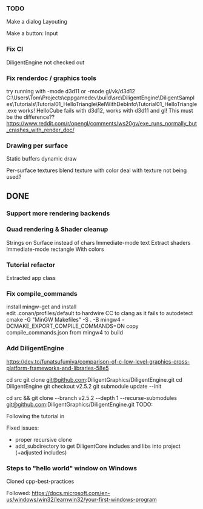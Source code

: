 
### TODO


Make a dialog
Layouting



Make a button:
Input


### Fix CI

DiligentEngine not checked out



### Fix renderdoc / graphics tools

try running with -mode d3d11 or -mode gl/vk/d3d12
C:\Users\Tom\Projects\cppgamedev\build\src\DiligentEngine\DiligentSamples\Tutorials\Tutorial01_HelloTriangle\RelWithDebInfo\Tutorial01_HelloTriangle.exe
works!
HelloCube fails with d3d12, works with d3d11 and gl! This must be the difference??
https://www.reddit.com/r/opengl/comments/ws20gv/exe_runs_normally_but_crashes_with_render_doc/



### Drawing per surface


Static buffers 
dynamic draw 


Per-surface textures
blend texture with color
deal with texture not being used?




## DONE


### Support more rendering backends



### Quad rendering & Shader cleanup


Strings on Surface instead of chars
Immediate-mode text
Extract shaders
Immediate-mode rectangle
With colors


### Tutorial refactor


Extracted app class


### Fix compile_commands

install mingw-get and install  
edit .conan/profiles/default to hardwire CC to clang as it fails to autodetect
cmake -G "MinGW Makefiles" -S . -B mingw4 -DCMAKE_EXPORT_COMPILE_COMMANDS=ON
copy compile_commands.json from mingw4 to build


### Add DiligentEngine

https://dev.to/funatsufumiya/comparison-of-c-low-level-graphics-cross-platform-frameworks-and-libraries-58e5

cd src
git clone git@github.com:DiligentGraphics/DiligentEngine.git
cd DiligentEngine
git checkout v2.5.2
git submodule update --init

cd src && git clone --branch v2.5.2 --depth 1 --recurse-submodules git@github.com:DiligentGraphics/DiligentEngine.git
TODO:

Following the tutorial in 


Fixed issues:
* proper recursive clone
* add_subdirectory to get DiligentCore includes and libs into project (+adjusted includes) 



### Steps to "hello world" window on Windows

Cloned cpp-best-practices

Followed:
https://docs.microsoft.com/en-us/windows/win32/learnwin32/your-first-windows-program


